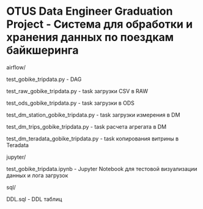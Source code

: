# OTUS Data Engineer Graduation Project - Система для обработки и хранения данных по поездкам байкшеринга 

airflow/

test_gobike_tripdata.py - DAG

test_raw_gobike_tripdata.py - task загрузки CSV в RAW

test_ods_gobike_tripdata.py - task загрузки в ODS

test_dm_station_gobike_tripdata.py - task загрузки измерения в DM

test_dm_trips_gobike_tripdata.py - task расчета агрегата в DM

test_dm_teradata_gobike_tripdata.py - task копирования витрины в Teradata


jupyter/

test_gobike_tripdata.ipynb - Jupyter Notebook для тестовой визуализации данных и лога загрузок

sql/

DDL.sql - DDL таблиц
